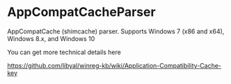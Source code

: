 # AppCompatCacheParser
AppCompatCache (shimcache) parser. Supports Windows 7 (x86 and x64), Windows 8.x, and Windows 10

You can get more technical details here

https://github.com/libyal/winreg-kb/wiki/Application-Compatibility-Cache-key
